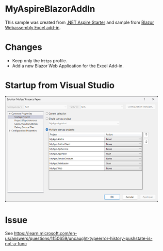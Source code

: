 # MyAspireBlazorAddIn
This sample was created from [.NET Aspire Starter](https://learn.microsoft.com/en-us/dotnet/aspire/get-started/build-your-first-aspire-app?tabs=visual-studio) and sample from [Blazor Webassembly Excel add-in](https://github.com/OfficeDev/Office-Add-in-samples/tree/main/Samples/blazor-add-in/excel-blazor-add-in).

# Changes
- Keep only the ```https``` profile.
- Add a new Blazor Web Application for the Excel Add-in.

# Startup from Visual Studio
![Startup](startup.png)

# Issue
See https://learn.microsoft.com/en-us/answers/questions/1150659/uncaught-typeerror-history-pushstate-is-not-a-func
